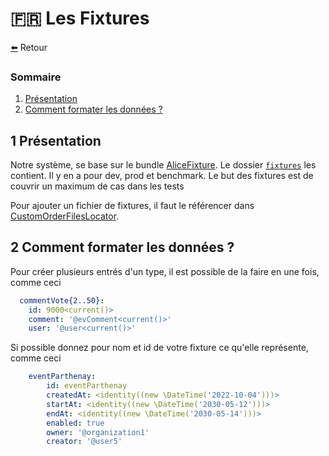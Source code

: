 <a id="mailer"></a> 🇫🇷 Les Fixtures
=========

[⬅️](../README.md) Retour

### Sommaire
1. [Présentation](#presentation)
2. [Comment formater les données ?](#data)

<a div="presentation"></a> 1 Présentation
---

Notre système, se base sur le bundle [AliceFixture](https://github.com/theofidry/AliceBundle). Le dossier [`fixtures`](../fixtures) les contient. Il y en a pour dev, prod et benchmark. 
Le but des fixtures est de couvrir un maximum de cas dans les tests

Pour ajouter un fichier de fixtures, il faut le référencer dans  [CustomOrderFilesLocator](../src/Capco/AppBundle/DataFixtures/ORM/CustomOrderFilesLocator.php).

<a div="data"></a> 2 Comment formater les données ?
---

Pour créer plusieurs entrés d'un type, il est possible de la faire en une fois, comme ceci
```yaml
  commentVote{2..50}:
    id: 9000<current()>
    comment: '@evComment<current()>'
    user: '@user<current()>'
```

Si possible donnez pour nom et id de votre fixture ce qu'elle représente, comme ceci

```yaml
    eventParthenay:
        id: eventParthenay
        createdAt: <identity((new \DateTime('2022-10-04')))>
        startAt: <identity((new \DateTime('2030-05-12')))>
        endAt: <identity((new \DateTime('2030-05-14')))>
        enabled: true
        owner: '@organization1'
        creator: '@user5'
```
